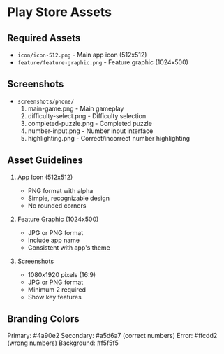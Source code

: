 # Play Store Assets

## Required Assets
- `icon/icon-512.png` - Main app icon (512x512)
- `feature/feature-graphic.png` - Feature graphic (1024x500)

## Screenshots
- `screenshots/phone/`
  1. main-game.png - Main gameplay
  2. difficulty-select.png - Difficulty selection
  3. completed-puzzle.png - Completed puzzle
  4. number-input.png - Number input interface
  5. highlighting.png - Correct/incorrect number highlighting

## Asset Guidelines
1. App Icon (512x512)
   - PNG format with alpha
   - Simple, recognizable design
   - No rounded corners

2. Feature Graphic (1024x500)
   - JPG or PNG format
   - Include app name
   - Consistent with app's theme

3. Screenshots
   - 1080x1920 pixels (16:9)
   - JPG or PNG format
   - Minimum 2 required
   - Show key features

## Branding Colors
Primary: #4a90e2
Secondary: #a5d6a7 (correct numbers)
Error: #ffcdd2 (wrong numbers)
Background: #f5f5f5
